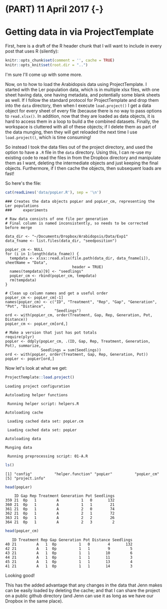 # (PART) 11 April 2017 {-}

# Getting data in via ProjectTemplate

First, here is a draft of the R header chunk that I will want to include in every post that uses R (silently):


```r
knitr::opts_chunk$set(comment = '', cache = TRUE)
knitr::opts_knit$set(root.dir = "..")
```
I'm sure I'll come up with some more.

Now, on to how to load the Arabidopsis data using ProjectTemplate. I started with the Ler population data, which is in multiple xlsx files, with one sheet having data, one having metadata, and potentially some blank sheets as well. If I follow the standard protocol for ProjectTemplate and drop them into the `data` directory, then when I execute `load.project()` I get a data object for every sheet of every file (because there is no way to pass options to `read.xlsx()`. In addition, now that they are loaded as data objects, it is hard to access them in a loop to build a the combined datasets. Finally, the workspace is cluttered with all of these objects; if I delete them as part of the data munging, then they will get reloaded the next time I use `load.project()`, which is time consuming!

So instead I took the data files out of the project directory, and used the option to have a `.R` file in the `data` directory. Using this, I can re-use my existing code to read the files in from the Dropbox directory and manipulate them as I want, deleting the intermediate objects and just keeping the final objects. Furthermore, if I then cache the objects, then subsequent loads are fast!

So here's the file:

```r
cat(readLines('data/popLer.R'), sep = '\n')
```

```
### Creates the data objects popLer and popLer_cm, representing the Ler populations
###     experiments

# Raw data consists of one file per generation
# Final column is named inconsistently, so needs to be corrected before merge

data_dir <- "~/Documents/Dropbox/Arabidopsis/Data/Exp1"
data_fname <- list.files(data_dir, "seedposition")

popLer_cm <- NULL
for (i in 1:length(data_fname)) {
  tempdata <- xlsx::read.xlsx(file.path(data_dir, data_fname[i]), sheetName = "Data", 
                              header = TRUE)
  names(tempdata)[9] <- "seedlings"
  popLer_cm <- rbind(popLer_cm, tempdata)
  rm(tempdata)
}

# Clean up column names and get a useful order
popLer_cm <- popLer_cm[-1]
names(popLer_cm) <- c("ID", "Treatment", "Rep", "Gap", "Generation", "Pot", "Distance",
                      "Seedlings")
ord <- with(popLer_cm, order(Treatment, Gap, Rep, Generation, Pot, Distance))
popLer_cm <- popLer_cm[ord,]

# Make a version that just has pot totals
require(plyr)
popLer <- ddply(popLer_cm, .(ID, Gap, Rep, Treatment, Generation, Pot), summarize,
                Seedlings = sum(Seedlings))
ord <- with(popLer, order(Treatment, Gap, Rep, Generation, Pot))
popLer <- popLer[ord,]
```


Now let's look at what we get:

```r
ProjectTemplate::load.project()
```

```
Loading project configuration
```

```
Autoloading helper functions
```

```
 Running helper script: helpers.R
```

```
Autoloading cache
```

```
 Loading cached data set: popLer.cm
```

```
 Loading cached data set: popLer
```

```
Autoloading data
```

```
Munging data
```

```
 Running preprocessing script: 01-A.R
```

```r
ls()
```

```
[1] "config"          "helper.function" "popLer"          "popLer_cm"      
[5] "project.info"   
```

```r
head(popLer)
```

```
    ID Gap Rep Treatment Generation Pot Seedlings
359 21  0p   1         A          1   0       132
360 21  0p   1         A          1   1        21
361 21  0p   1         A          2   0        74
362 21  0p   1         A          2   1        72
363 21  0p   1         A          2   2        26
364 21  0p   1         A          2   3         2
```

```r
head(popLer_cm)
```

```
   ID Treatment Rep Gap Generation Pot Distance Seedlings
40 21         A   1  0p          1   0        4       132
42 21         A   1  0p          1   1        9         5
43 21         A   1  0p          1   1       10         6
44 21         A   1  0p          1   1       11         3
45 21         A   1  0p          1   1       13         4
41 21         A   1  0p          1   1       14         3
```

Looking good!

This has the added advantage that any changes in the data that Jenn makes can be easily loaded by deleting the cache; and that I can share the project on a public github directory (and Jenn can use it as long as we have our Dropbox in the same place).
